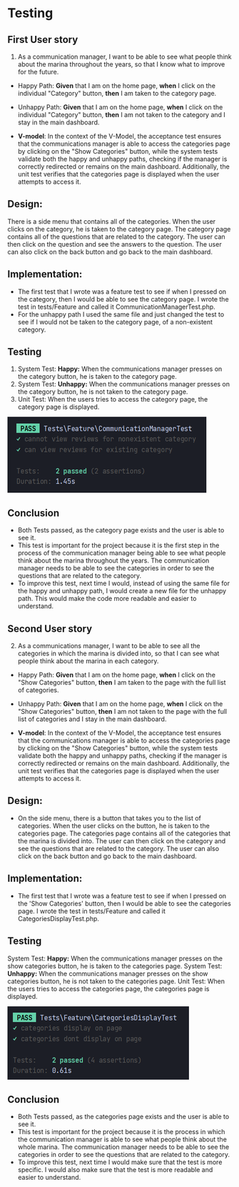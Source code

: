 # Testing

## First User story
1. As a communication manager, I want to be able to see what people think about the marina throughout the years, so that I know what to improve for the future.
- Happy Path: **Given** that I am on the home page, **when** I click on the individual "Category" button, **then** I am taken to the category page.
- Unhappy Path: **Given** that I am on the home page, **when** I click on the individual "Category" button, **then** I am not taken to the category and I stay in the main dashboard.

- **V-model**: In the context of the V-Model, the acceptance test ensures that the communications manager is able to access the categories page by clicking on the "Show Categories" button, while the system tests validate both the happy and unhappy paths, checking if the manager is correctly redirected or remains on the main dashboard. Additionally, the unit test verifies that the categories page is displayed when the user attempts to access it.

## Design:
There is a side menu that contains all of the categories. When the user clicks on the category, he is taken to the category page. The category page contains all of the questions that are related to the category. The user can then click on the question and see the answers to the question. The user can also click on the back button and go back to the main dashboard.

## Implementation:
- The first test that I wrote was a feature test to see if when I pressed on the category, then I would be able to see the category page. I wrote the test in tests/Feature and called it CommunicationManagerTest.php.
- For the unhappy path I used the same file and just changed the test to see if I would not be taken to the category page, of a non-existent category.

## Testing
1. System Test: **Happy:** When the communications manager presses on the category button, he is taken to the category page.
2. System Test: **Unhappy:** When the communications manager presses on the category button, he is not taken to the category page.
3. Unit Test: When the users tries to access the category page, the category page is displayed.

![img_1.png](img_1.png)

## Conclusion
- Both Tests passed, as the category page exists and the user is able to see it.
- This test is important for the project because it is the first step in the process of the communication manager being able to see what people think about the marina throughout the years. The communication manager needs to be able to see the categories in order to see the questions that are related to the category. 
- To improve this test, next time I would, instead of using the same file for the happy and unhappy path, I would create a new file for the unhappy path. This would make the code more readable and easier to understand.

## Second User story
2. As a communications manager, I want to be able to see all the categories in which the marina is divided into, so that I can see what people think about the marina in each category.
- Happy Path: **Given** that I am on the home page, **when** I click on the "Show Categories" button, **then** I am taken to the page with the full list of categories.
- Unhappy Path: **Given** that I am on the home page, **when** I click on the "Show Categories" button, **then** I am not taken to the page with the full list of categories and I stay in the main dashboard.

- **V-model**: In the context of the V-Model, the acceptance test ensures that the communications manager is able to access the categories page by clicking on the "Show Categories" button, while the system tests validate both the happy and unhappy paths, checking if the manager is correctly redirected or remains on the main dashboard. Additionally, the unit test verifies that the categories page is displayed when the user attempts to access it.

## Design:
- On the side menu, there is a button that takes you to the list of categories. When the user clicks on the button, he is taken to the categories page. The categories page contains all of the categories that the marina is divided into. The user can then click on the category and see the questions that are related to the category. The user can also click on the back button and go back to the main dashboard.

## Implementation:
- The first test that I wrote was a feature test to see if when I pressed on the 'Show Categories' button, then I would be able to see the categories page. I wrote the test in tests/Feature and called it CategoriesDisplayTest.php.

## Testing
System Test: **Happy:** When the communications manager presses on the show categories button, he is taken to the categories page.
System Test: **Unhappy:** When the communications manager presses on the show categories button, he is not taken to the categories page.
Unit Test: When the users tries to access the categories page, the categories page is displayed.

![img.png](img.png)

## Conclusion
- Both Tests passed, as the categories page exists and the user is able to see it.
- This test is important for the project because it is the process in which the communication manager is able to see what people think about the whole marina. The communication manager needs to be able to see the categories in order to see the questions that are related to the category.
- To improve this test, next time I would make sure that the test is more specific. I would also make sure that the test is more readable and easier to understand.

